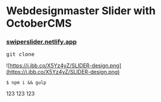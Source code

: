 <h1>Webdesignmaster Slider with OctoberCMS</h1>

### [swiperslider.netlify.app](https://swiperslider.netlify.app/)

<pre>git clone</pre>


![https://i.ibb.co/X5Yz4yZ/SLIDER-design.png](https://i.ibb.co/X5Yz4yZ/SLIDER-design.png)

```
$ npm i && gulp
```
123
123
123
